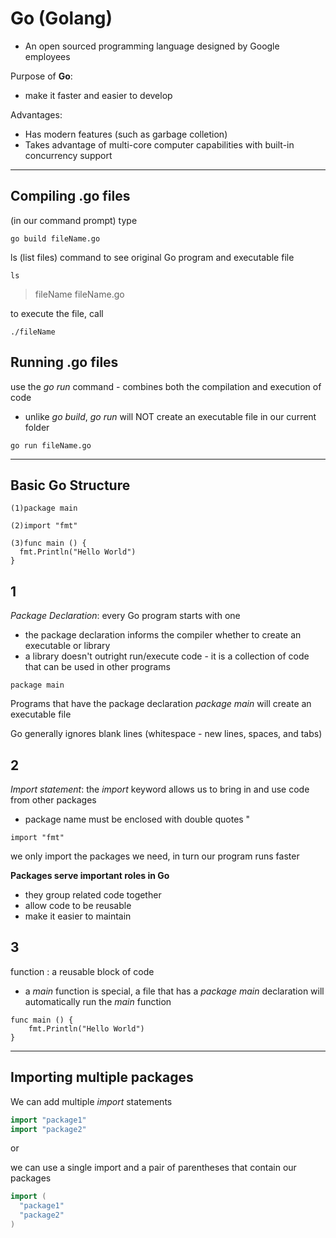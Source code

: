# Go (Golang)

-  An open sourced programming language designed by Google employees

Purpose of **Go**:
-  make it faster and easier to develop

Advantages:
-  Has modern features (such as garbage colletion)
-  Takes advantage of multi-core computer capabilities with built-in concurrency support

-------------------

## Compiling .go files

(in our command prompt) type

```console
go build fileName.go
```

ls (list files) command to see original Go program and executable file

```console
ls
```
>  fileName fileName.go

to execute the file, call

```
./fileName
```

## Running .go files

use the *go run* command - combines both the compilation and execution of code
-  unlike *go build*, *go run* will NOT create an executable file in our current folder

```
go run fileName.go
```

----------------------

## Basic Go Structure

```
(1)package main 
 
(2)import "fmt" 
 
(3)func main () {
  fmt.Println("Hello World") 
}
```
## 1

*Package Declaration*: every Go program starts with one
-  the package declaration informs the compiler whether to create an executable or library
  -  a library doesn't outright run/execute code - it is a collection of code that can be used in other programs
```
package main
```
Programs that have the package declaration *package main* will create an executable file

  

Go generally ignores blank lines (whitespace - new lines, spaces, and tabs)

  
## 2

*Import statement*: the *import* keyword allows us to bring in and use code from other packages
-  package name must be enclosed with double quotes "
```
import "fmt"
```
we only import the packages we need, in turn our program runs faster

  

**Packages serve important roles in Go**
-  they group related code together
-  allow code to be reusable
-  make it easier to maintain

## 3

function : a reusable block of code
-  a *main* function is special, a file that has a *package main* declaration will automatically run the *main* function
```
func main () {
    fmt.Println("Hello World") 
}
```

-------------------------------

## Importing multiple packages

We can add multiple *import* statements

```go
import "package1"
import "package2"
```

or

we can use a single import and a pair of parentheses that contain our packages

```go
import (
  "package1"
  "package2"
)
```
